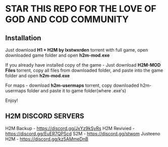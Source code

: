 # STAR THIS REPO FOR THE LOVE OF GOD AND COD COMMUNITY

## Installation
Just download **H1 + H2M by lxstwxrden** torrent with full game, open downloaded game folder and open **h2m-mod.exe**

If you already have installed copy of the game - Just download **H2M-MOD Files** torrent, copy all files from downloaded folder, and paste into the game folder and open **h2m-mod.exe**

For maps - download **h2m-usermaps** torrent, copy downloaded h2m-usermaps folder and paste it to game folder(where .exe's)

Enjoy!

## H2M DISCORD SERVERS
H2M Backup - https://discord.gg/JxYz9kSyRs
H2M Revivied - https://discord.gg/EuER7QPScd
S2M - https://discord.gg/stwom
Justeeno H2M - https://discord.gg/kz5AMmeDnB

